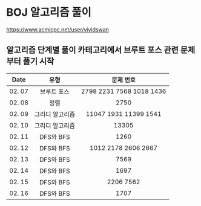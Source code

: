 # BOJ 알고리즘 풀이
https://www.acmicpc.net/user/vividswan

## 알고리즘 단계별 풀이 카테고리에서 브루트 포스 관련 문제부터 풀기 시작

| Date | 유형 | 문제 번호 |
|:----:|:----:|:----:|
| 02. 07 |  브루트 포스 | 2798 2231 7568 1018 1436 |
| 02. 08 | 정렬 | 2750 |
| 02. 09 | 그리디 알고리즘 | 11047 1931 11399 1541 |
| 02. 10 | 그리디 알고리즘 | 13305 |
| 02. 11 | DFS와 BFS | 1260 |
| 02. 12 | DFS와 BFS | 1012 2178 2606 2667 |
| 02. 13 | DFS와 BFS | 7569 |
| 02. 14 | DFS와 BFS | 1697 |
| 02. 15 | DFS와 BFS | 2206 7562 |
| 02. 16 | DFS와 BFS | 1707 |
